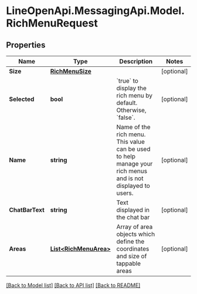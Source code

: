 # LineOpenApi.MessagingApi.Model.RichMenuRequest

## Properties

Name | Type | Description | Notes
------------ | ------------- | ------------- | -------------
**Size** | [**RichMenuSize**](RichMenuSize.md) |  | [optional] 
**Selected** | **bool** | &#x60;true&#x60; to display the rich menu by default. Otherwise, &#x60;false&#x60;. | [optional] 
**Name** | **string** | Name of the rich menu. This value can be used to help manage your rich menus and is not displayed to users. | [optional] 
**ChatBarText** | **string** | Text displayed in the chat bar | [optional] 
**Areas** | [**List&lt;RichMenuArea&gt;**](RichMenuArea.md) | Array of area objects which define the coordinates and size of tappable areas | [optional] 

[[Back to Model list]](../README.md#documentation-for-models) [[Back to API list]](../README.md#documentation-for-api-endpoints) [[Back to README]](../README.md)

